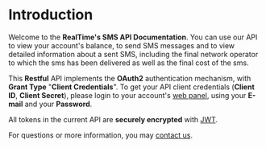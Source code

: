 # Introduction

Welcome to the **RealTime's SMS API Documentation**. You can use our API to view your account's balance, to send SMS messages and to view detailed information about a sent SMS, including the final network operator to which the sms has been delivered as well as the final cost of the sms.

This **Restful** API implements the **OAuth2** authentication mechanism, with **Grant Type** "**Client Credentials**". To get your API client credentials \(**Client ID**, **Client Secret**\), please login to your account's [web panel](https://www.rti-sms.com/), using your **E-mail** and your **Password**.

All tokens in the current API are **securely encrypted** with [JWT](https://jwt.io/).

For questions or more information, you may [contact us](https://www.real-time.cl/contacto/).

